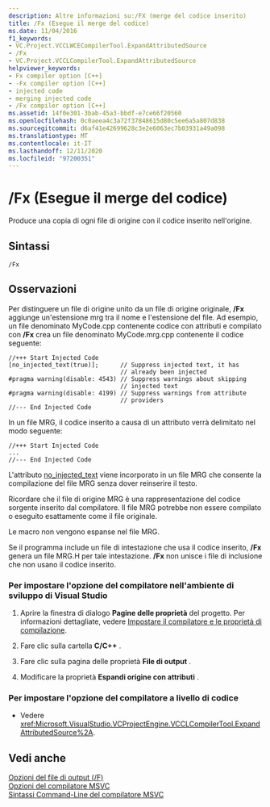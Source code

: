 ```yaml
---
description: Altre informazioni su:/FX (merge del codice inserito)
title: /Fx (Esegue il merge del codice)
ms.date: 11/04/2016
f1_keywords:
- VC.Project.VCCLWCECompilerTool.ExpandAttributedSource
- /Fx
- VC.Project.VCCLCompilerTool.ExpandAttributedSource
helpviewer_keywords:
- Fx compiler option [C++]
- -Fx compiler option [C++]
- injected code
- merging injected code
- /Fx compiler option [C++]
ms.assetid: 14f0e301-3bab-45a3-bbdf-e7ce66f20560
ms.openlocfilehash: 0c0aeea4c3a72f37848615d80c5ee6a5a807d838
ms.sourcegitcommit: d6af41e42699628c3e2e6063ec7b03931a49a098
ms.translationtype: MT
ms.contentlocale: it-IT
ms.lasthandoff: 12/11/2020
ms.locfileid: "97200351"
---
```

# <a name="fx-merge-injected-code"></a>/Fx (Esegue il merge del codice)

Produce una copia di ogni file di origine con il codice inserito nell'origine.

## <a name="syntax"></a>Sintassi

```
/Fx
```

## <a name="remarks"></a>Osservazioni

Per distinguere un file di origine unito da un file di origine originale, **/Fx** aggiunge un'estensione mrg tra il nome e l'estensione del file. Ad esempio, un file denominato MyCode.cpp contenente codice con attributi e compilato con **/Fx** crea un file denominato MyCode.mrg.cpp contenente il codice seguente:

```
//+++ Start Injected Code
[no_injected_text(true)];      // Suppress injected text, it has
                               // already been injected
#pragma warning(disable: 4543) // Suppress warnings about skipping
                               // injected text
#pragma warning(disable: 4199) // Suppress warnings from attribute
                               // providers
//--- End Injected Code
```

In un file MRG, il codice inserito a causa di un attributo verrà delimitato nel modo seguente:

```
//+++ Start Injected Code
...
//--- End Injected Code
```

L'attributo [no_injected_text](../../windows/attributes/no-injected-text.md) viene incorporato in un file MRG che consente la compilazione del file MRG senza dover reinserire il testo.

Ricordare che il file di origine MRG è una rappresentazione del codice sorgente inserito dal compilatore. Il file MRG potrebbe non essere compilato o eseguito esattamente come il file originale.

Le macro non vengono espanse nel file MRG.

Se il programma include un file di intestazione che usa il codice inserito, **/Fx** genera un file MRG.H per tale intestazione. **/Fx** non unisce i file di inclusione che non usano il codice inserito.

### <a name="to-set-this-compiler-option-in-the-visual-studio-development-environment"></a>Per impostare l'opzione del compilatore nell'ambiente di sviluppo di Visual Studio

1. Aprire la finestra di dialogo **Pagine delle proprietà** del progetto. Per informazioni dettagliate, vedere [Impostare il compilatore e le proprietà di compilazione](../working-with-project-properties.md).

1. Fare clic sulla cartella **C/C++** .

1. Fare clic sulla pagina delle proprietà **File di output** .

1. Modificare la proprietà **Espandi origine con attributi** .

### <a name="to-set-this-compiler-option-programmatically"></a>Per impostare l'opzione del compilatore a livello di codice

- Vedere <xref:Microsoft.VisualStudio.VCProjectEngine.VCCLCompilerTool.ExpandAttributedSource%2A>.

## <a name="see-also"></a>Vedi anche

[Opzioni del file di output (/F)](output-file-f-options.md)<br/>
[Opzioni del compilatore MSVC](compiler-options.md)<br/>
[Sintassi Command-Line del compilatore MSVC](compiler-command-line-syntax.md)
